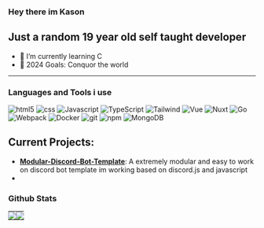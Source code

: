 ### Hey there im Kason

## Just a random 19 year old self taught developer

- 🌱 I’m currently learning C
- 🥅 2024 Goals: Conquor the world
---
### Languages and Tools i use
<p>
  <img alt="html5" src="https://img.shields.io/badge/-HTML5-E34F26?style=flat-square&logo=html5&logoColor=white" />
  <img alt="css" src="https://img.shields.io/badge/-CSS3-1572B6?style=flat-square&logo=css3&logoColor=white" />
  <img alt="Javascript" src="https://img.shields.io/badge/-javascript-f7df1c?style=flat-square&logo=javascript&logoColor=black" />
  <img alt="TypeScript" src="https://img.shields.io/badge/-TypeScript-007ACC?style=flat-square&logo=typescript&logoColor=white" />
  <img alt="Tailwind" src="https://img.shields.io/badge/Tailwind-00ADD8?style=flat-square&logo=javascript&logoColor=white" />
  <img alt="Vue" src="https://img.shields.io/badge/-Vue.js-13aa52?style=flat-square&logo=vuedotjs&logoColor=white" />
  <img alt="Nuxt" src="https://img.shields.io/badge/Nuxt-13aa52?style=flat-square&logo=nuxtdotjs&logoColor=white" />
  <img alt="Go" src="https://img.shields.io/badge/Go-00ADD8?style=flat-square&logo=go&logoColor=white" />	
  <img alt="Webpack" src="https://img.shields.io/badge/-Webpack-8DD6F9?style=flat-square&logo=webpack&logoColor=white" />
  <img alt="Docker" src="https://img.shields.io/badge/-Docker-46a2f1?style=flat-square&logo=docker&logoColor=white" />
  <img alt="git" src="https://img.shields.io/badge/-Git-F05032?style=flat-square&logo=git&logoColor=white" />
  <img alt="npm" src="https://img.shields.io/badge/-NPM-CB3837?style=flat-square&logo=npm&logoColor=white" />
  <img alt="MongoDB" src="https://img.shields.io/badge/-MongoDB-13aa52?style=flat-square&logo=mongodb&logoColor=white" />
</p>


## Current Projects:
- **[Modular-Discord-Bot-Template](https://github.com/agentv9/Modular-DIscord-Bot-Template)**: A extremely modular and easy to work on discord bot template im working based on discord.js and javascript
- 

### Github Stats

<table>
    <tr>
        <td style="padding: 0; width=50%;">
            <img src="https://github-readme-stats.vercel.app/api?username=agentv9&show_icons=true&hide_border=true&icon_color=4F8CC9&hide_title=true&count_private=true&bg_color=00000000&text_color=A3A3A3">
        </td>
        <td style="padding: 0; width=50%;">
            <img src="https://github-readme-stats.vercel.app/api/top-langs?username=agentv9&show_icons=true&hide_border=true&icon_color=00000000&hide_title=true&count_private=true&bg_color=00000000&text_color=A3A3A3">
        </td>
    </tr>
</table>
